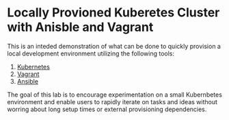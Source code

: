 # Locally Provioned Kuberetes Cluster with Anisble and Vagrant

This is an inteded demonstration of what can be done to quickly provision a local development environment utilizing the following tools:

1. [Kubernetes](https://kubernetes.io/)
2. [Vagrant](https://www.vagrantup.com)
3. [Ansible](https://www.ansible.com/)

The goal of this lab is to encourage experimentation on a small Kubernbetes environment and enable users to rapidly iterate on tasks and ideas without worring about long setup times or external provisioning dependencies. 
